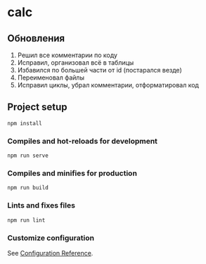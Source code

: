 # calc

## Обновления
1. Решил все комментарии по коду
2. Исправил, организовал всё в таблицы
3. Избавился по большей части от id (постарался везде)
4. Переименовал файлы
5. Исправил циклы, убрал комментарии, отформатировал код

## Project setup
```
npm install
```

### Compiles and hot-reloads for development
```
npm run serve
```

### Compiles and minifies for production
```
npm run build
```

### Lints and fixes files
```
npm run lint
```

### Customize configuration
See [Configuration Reference](https://cli.vuejs.org/config/).
